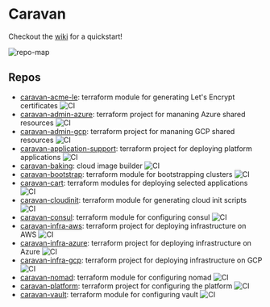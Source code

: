 # Caravan

Checkout the [wiki](https://github.com/bitrockteam/caravan/wiki) for a quickstart!

![repo-map](https://lucid.app/publicSegments/view/d864e9a0-b966-4a53-be66-1f715fef28c2/image.png)

## Repos

- [caravan-acme-le](https://github.com/bitrockteam/caravan-acme-le): terraform module for generating Let's Encrypt certificates ![CI](https://github.com/bitrockteam/caravan-acme-le/actions/workflows/terraform.yml/badge.svg)
- [caravan-admin-azure](https://github.com/bitrockteam/caravan-admin-azure): terraform project for mananing Azure shared resources ![CI](https://github.com/bitrockteam/caravan-admin-azure/actions/workflows/terraform.yml/badge.svg)
- [caravan-admin-gcp](https://github.com/bitrockteam/caravan-admin-gcp):  terraform project for mananing GCP shared resources ![CI](https://github.com/bitrockteam/caravan-admin-gcp/actions/workflows/terraform.yml/badge.svg)
- [caravan-application-support](https://github.com/bitrockteam/caravan-application-support): terraform project for deploying platform applications ![CI](https://github.com/bitrockteam/caravan-application-support/actions/workflows/terraform.yml/badge.svg)
- [caravan-baking](https://github.com/bitrockteam/caravan-baking): cloud image builder ![CI](https://github.com/bitrockteam/caravan-baking/actions/workflows/terraform.yml/badge.svg)
- [caravan-bootstrap](https://github.com/bitrockteam/caravan-bootstrap): terraform module for bootstrapping clusters ![CI](https://github.com/bitrockteam/caravan-bootstrap/actions/workflows/terraform.yml/badge.svg)
- [caravan-cart](https://github.com/bitrockteam/caravan-cart): terraform modules for deploying selected applications ![CI](https://github.com/bitrockteam/caravan-cart/actions/workflows/terraform.yml/badge.svg)
- [caravan-cloudinit](https://github.com/bitrockteam/caravan-cloudinit): terraform module for generating cloud init scripts ![CI](https://github.com/bitrockteam/caravan-cloudinit/actions/workflows/terraform.yml/badge.svg)
- [caravan-consul](https://github.com/bitrockteam/caravan-consul): terraform module for configuring consul ![CI](https://github.com/bitrockteam/caravan-consul/actions/workflows/terraform.yml/badge.svg)
- [caravan-infra-aws](https://github.com/bitrockteam/caravan-infra-aws): terraform project for deploying infrastructure on AWS ![CI](https://github.com/bitrockteam/caravan-infra-aws/actions/workflows/terraform.yml/badge.svg)
- [caravan-infra-azure](https://github.com/bitrockteam/caravan-infra-azure): terraform project for deploying infrastructure on Azure ![CI](https://github.com/bitrockteam/caravan-infra-azure/actions/workflows/terraform.yml/badge.svg)
- [caravan-infra-gcp](https://github.com/bitrockteam/caravan-infra-gcp): terraform project for deploying infrastructure on GCP ![CI](https://github.com/bitrockteam/caravan-infra-gcp/actions/workflows/terraform.yml/badge.svg)
- [caravan-nomad](https://github.com/bitrockteam/caravan-nomad): terraform module for configuring nomad ![CI](https://github.com/bitrockteam/caravan-nomad/actions/workflows/terraform.yml/badge.svg)
- [caravan-platform](https://github.com/bitrockteam/caravan-platform): terraform project for configuring the platform ![CI](https://github.com/bitrockteam/caravan-platform/actions/workflows/terraform.yml/badge.svg)
- [caravan-vault](https://github.com/bitrockteam/caravan-vault): terraform module for configuring vault ![CI](https://github.com/bitrockteam/caravan-vault/actions/workflows/terraform.yml/badge.svg)
<!-- - [caravan-workload](https://github.com/bitrockteam/caravan-workload): terraform project with sample workloads ![CI](https://github.com/bitrockteam/caravan-workload/actions/workflows/terraform.yml/badge.svg) -->

